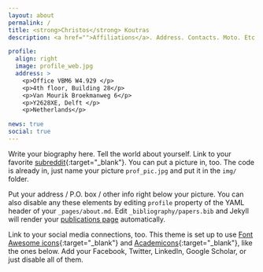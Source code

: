 ```yaml
---
layout: about
permalink: /
title: <strong>Christos</strong> Koutras
description: <a href="">Affiliations</a>. Address. Contacts. Moto. Etc.

profile:
  align: right
  image: profile_web.jpg
  address: >
    <p>Office VBM6 W4.929 </p>
    <p>4th floor, Building 28</p>
    <p>Van Mourik Broekmanweg 6</p>
    <p>Y2628XE, Delft </p>
    <p>Netherlands</p>

news: true
social: true
---
```


Write your biography here. Tell the world about yourself. Link to your favorite [subreddit](http://reddit.com){:target="\_blank"}. You can put a picture in, too. The code is already in, just name your picture `prof_pic.jpg` and put it in the `img/` folder.

Put your address / P.O. box / other info right below your picture. You can also disable any these elements by editing `profile` property of the YAML header of your `_pages/about.md`. Edit `_bibliography/papers.bib` and Jekyll will render your [publications page](/al-folio/publications/) automatically.

Link to your social media connections, too. This theme is set up to use [Font Awesome icons](http://fortawesome.github.io/Font-Awesome/){:target="\_blank"} and [Academicons](https://jpswalsh.github.io/academicons/){:target="\_blank"}, like the ones below. Add your Facebook, Twitter, LinkedIn, Google Scholar, or just disable all of them.

